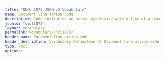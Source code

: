 ```yaml
---
title: "UNCL 1073 JSON-LD Vocabulary"
name: Document line action code
description: Code indicating an action associated with a line of a document.
jsonid: "uncl1073"
layout: vocabulary
permalink: vocabulary/uncl1073/
header_name: Document line action code
header_description: Vocabulary Definition of Document line action code semantics in HTML format. JSON-LD format is available at [uncl1073.jsonld](https://edi3.org/vocabulary/uncl1073.jsonld)
type: uncl
options:
---
```

